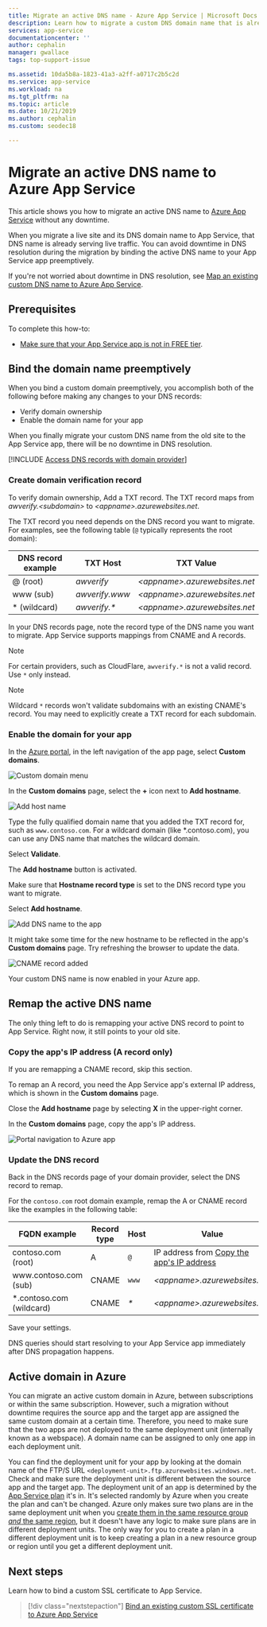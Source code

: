 ```yaml
---
title: Migrate an active DNS name - Azure App Service | Microsoft Docs
description: Learn how to migrate a custom DNS domain name that is already assigned to a live site to Azure App Service without any downtime.
services: app-service
documentationcenter: ''
author: cephalin
manager: gwallace
tags: top-support-issue

ms.assetid: 10da5b8a-1823-41a3-a2ff-a0717c2b5c2d
ms.service: app-service
ms.workload: na
ms.tgt_pltfrm: na
ms.topic: article
ms.date: 10/21/2019
ms.author: cephalin
ms.custom: seodec18

---
```

# Migrate an active DNS name to Azure App Service

This article shows you how to migrate an active DNS name to [Azure App Service](../app-service/overview.md) without any downtime.

When you migrate a live site and its DNS domain name to App Service, that DNS name is already serving live traffic. You can avoid downtime in DNS resolution during the migration by binding the active DNS name to your App Service app preemptively.

If you're not worried about downtime in DNS resolution, see [Map an existing custom DNS name to Azure App Service](app-service-web-tutorial-custom-domain.md).

## Prerequisites

To complete this how-to:

- [Make sure that your App Service app is not in FREE tier](app-service-web-tutorial-custom-domain.md#checkpricing).

## Bind the domain name preemptively

When you bind a custom domain preemptively, you accomplish both of the following before making any changes to
your DNS records:

- Verify domain ownership
- Enable the domain name for your app

When you finally migrate your custom DNS name from the old site to the App Service app, there will be no downtime in DNS resolution.

[!INCLUDE [Access DNS records with domain provider](../../includes/app-service-web-access-dns-records.md)]

### Create domain verification record

To verify domain ownership, Add a TXT record. The TXT record maps from _awverify.&lt;subdomain>_ to _&lt;appname>.azurewebsites.net_. 

The TXT record you need depends on the DNS record you want to migrate. For examples, see the following table (`@` typically represents the root domain):

| DNS record example | TXT Host | TXT Value |
| - | - | - |
| \@ (root) | _awverify_ | _&lt;appname>.azurewebsites.net_ |
| www (sub) | _awverify.www_ | _&lt;appname>.azurewebsites.net_ |
| \* (wildcard) | _awverify.\*_ | _&lt;appname>.azurewebsites.net_ |

In your DNS records page, note the record type of the DNS name you want to migrate. App Service supports mappings from CNAME and A records.

> [!NOTE]
> For certain providers, such as CloudFlare, `awverify.*` is not a valid record. Use `*` only instead.

> [!NOTE]
> Wildcard `*` records won't validate subdomains with an existing CNAME's record. You may need to explicitly create a TXT record for each subdomain.


### Enable the domain for your app

In the [Azure portal](https://portal.azure.com), in the left navigation of the app page, select **Custom domains**. 

![Custom domain menu](./media/app-service-web-tutorial-custom-domain/custom-domain-menu.png)

In the **Custom domains** page, select the **+** icon next to **Add hostname**.

![Add host name](./media/app-service-web-tutorial-custom-domain/add-host-name-cname.png)

Type the fully qualified domain name that you added the TXT record for, such as `www.contoso.com`. For a wildcard domain (like \*.contoso.com), you can use any DNS name that matches the wildcard domain. 

Select **Validate**.

The **Add hostname** button is activated. 

Make sure that **Hostname record type** is set to the DNS record type you want to migrate.

Select **Add hostname**.

![Add DNS name to the app](./media/app-service-web-tutorial-custom-domain/validate-domain-name-cname.png)

It might take some time for the new hostname to be reflected in the app's **Custom domains** page. Try refreshing the browser to update the data.

![CNAME record added](./media/app-service-web-tutorial-custom-domain/cname-record-added.png)

Your custom DNS name is now enabled in your Azure app. 

## Remap the active DNS name

The only thing left to do is remapping your active DNS record to point to App Service. Right now, it still points to your old site.

<a name="info"></a>

### Copy the app's IP address (A record only)

If you are remapping a CNAME record, skip this section. 

To remap an A record, you need the App Service app's external IP address, which is shown in the **Custom domains** page.

Close the **Add hostname** page by selecting **X** in the upper-right corner. 

In the **Custom domains** page, copy the app's IP address.

![Portal navigation to Azure app](./media/app-service-web-tutorial-custom-domain/mapping-information.png)

### Update the DNS record

Back in the DNS records page of your domain provider, select the DNS record to remap.

For the `contoso.com` root domain example, remap the A or CNAME record like the examples in the following table: 

| FQDN example | Record type | Host | Value |
| - | - | - | - |
| contoso.com (root) | A | `@` | IP address from [Copy the app's IP address](#info) |
| www\.contoso.com (sub) | CNAME | `www` | _&lt;appname>.azurewebsites.net_ |
| \*.contoso.com (wildcard) | CNAME | _\*_ | _&lt;appname>.azurewebsites.net_ |

Save your settings.

DNS queries should start resolving to your App Service app immediately after DNS propagation happens.

## Active domain in Azure

You can migrate an active custom domain in Azure, between subscriptions or within the same subscription. However, such a migration without downtime requires the source app and the target app are assigned the same custom domain at a certain time. Therefore, you need to make sure that the two apps are not deployed to the same deployment unit (internally known as a webspace). A domain name can be assigned to only one app in each deployment unit.

You can find the deployment unit for your app by looking at the domain name of the FTP/S URL `<deployment-unit>.ftp.azurewebsites.windows.net`. Check and make sure the deployment unit is different between the source app and the target app. The deployment unit of an app is determined by the [App Service plan](overview-hosting-plans.md) it's in. It's selected randomly by Azure when you create the plan and can't be changed. Azure only makes sure two plans are in the same deployment unit when you [create them in the same resource group *and* the same region](app-service-plan-manage.md#create-an-app-service-plan), but it doesn't have any logic to make sure plans are in different deployment units. The only way for you to create a plan in a different deployment unit is to keep creating a plan in a new resource group or region until you get a different deployment unit.

## Next steps

Learn how to bind a custom SSL certificate to App Service.

> [!div class="nextstepaction"]
> [Bind an existing custom SSL certificate to Azure App Service](app-service-web-tutorial-custom-ssl.md)
